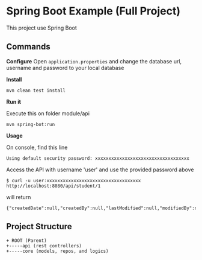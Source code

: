 # Spring Boot Example (Full Project)
This project use Spring Boot
## Commands

**Configure**
Open `application.properties` and change the database url, username and password to your local database

**Install**

```
mvn clean test install
```

**Run it**

Execute this on folder module/api
```
mvn spring-bot:run
```

**Usage**

On console, find this line
```
Using default security password: xxxxxxxxxxxxxxxxxxxxxxxxxxxxxxxxxxx
```

Access the API with username 'user' and use the provided password above
```
$ curl -u user:xxxxxxxxxxxxxxxxxxxxxxxxxxxxxxxxxxx http://localhost:8080/api/student/1
```

will return 
```
{"createdDate":null,"createdBy":null,"lastModified":null,"modifiedBy":null,"firstName":"John","middleName":null,"lastName":"Doe","birthDate":null,"gender":null,"id":1,"code":"S_01"}
```

## Project Structure
```
+ ROOT (Parent)
+-----api (rest controllers)
+-----core (models, repos, and logics)
```